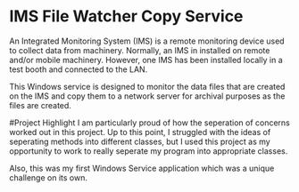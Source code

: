 # IMS File Watcher Copy Service
An Integrated Monitoring System (IMS) is a remote monitoring device used to collect data from machinery. Normally, an IMS in installed on remote and/or mobile machinery. However, one IMS has been installed locally in a test booth and connected to the LAN.

This Windows service is designed to monitor the data files that are created on the IMS and copy them to a network server for archival purposes as the files are created.

#Project Highlight
I am particularly proud of how the seperation of concerns worked out in this project. Up to this point, I struggled with the ideas of seperating methods into different classes, but I used this project as my opportunity to work to really seperate my program into appropriate classes.

Also, this was my first Windows Service application which was a unique challenge on its own.